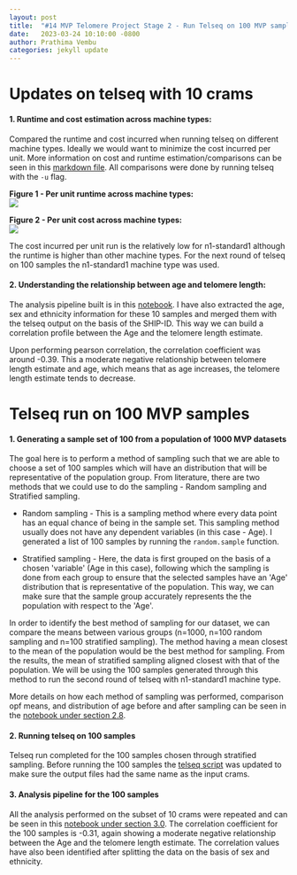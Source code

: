```yaml
---
layout: post
title:  "#14 MVP Telomere Project Stage 2 - Run Telseq on 100 MVP samples"
date:   2023-03-24 10:10:00 -0800
author: Prathima Vembu 
categories: jekyll update
---
```



# Updates on telseq with 10 crams 

#### 1. Runtime and cost estimation across machine types: 

Compared the runtime and cost incurred when running telseq on different machine types. Ideally we would want to minimize the cost incurred per unit. More information on cost and runtime estimation/comparisons can be seen in this [markdown file](https://github.com/va-big-data-genomics/mvp-telomere-analysis/blob/main/background/Runtime-and-Cost-estimation-telseq.md). All comparisons were done by running telseq with the ```-u``` flag. 


**Figure 1 - Per unit runtime across machine types:** <br>
![](/assets/Per_unit_runtime_across_machine_types.png)


**Figure 2 - Per unit cost across machine types:** <br>
![](/assets/Per_unit_cost_across_machine_types.png)

The cost incurred per unit run is the relatively low for n1-standard1 although the runtime is higher than other machine types. For the next round of telseq on 100 samples the n1-standard1 machine type was used. 

#### 2. Understanding the relationship between age and telomere length:  

 The analysis pipeline built is in this [notebook](https://github.com/va-big-data-genomics/mvp-telomere-analysis/blob/main/analysis-pipeline/MVP-Telomere-study.ipynb). I have also extracted the age, sex and ethnicity information for these 10 samples and merged them with the telseq output on the basis of the SHIP-ID. This way we can build a correlation profile between the Age and the telomere length estimate. 

Upon performing pearson correlation, the correlation coefficient was around -0.39. This a moderate negative relationship between telomere length estimate and age, which means that as age increases, the telomere length estimate tends to decrease. 

# Telseq run on 100 MVP samples  

#### 1. Generating a sample set of 100 from a population of 1000 MVP datasets 

The goal here is to perform a method of sampling such that we are able to choose a set of 100 samples which will have an distribution that will be representative of the population group. From literature, there are two methods that we could use to do the sampling - Random sampling and Stratified sampling. 

- Random sampling - This is a sampling method where every data point has an equal chance of being in the sample set. This sampling method usually does not have any dependent variables (in this case - Age). I generated a list of 100 samples by running the ```random.sample``` function.  

- Stratified sampling - Here, the data is first grouped on the basis of a chosen 'variable' (Age in this case), following which the sampling is done from each group to ensure that the selected samples have an 'Age' distribution that is representative of the population. This way, we can make sure that the sample group accurately represents the the population with respect to the 'Age'.  

In order to identify the best method of sampling for our dataset, we can compare the means between various groups (n=1000, n=100 random sampling and n=100 stratified sampling). The method having a mean closest to the mean of the population would be the best method for sampling. From the results, the mean of stratified sampling aligned closest with that of the population. We will be using the 100 samples generated through this method to run the second round of telseq with n1-standard1 machine type. 

More details on how each method of sampling was performed, comparison opf means, and distribution of age before and after sampling can be seen in the [notebook under section 2.8](https://github.com/va-big-data-genomics/mvp-telomere-analysis/blob/main/analysis-pipeline/MVP-Telomere-study.ipynb).

#### 2. Running telseq on 100 samples 

Telseq run completed for the 100 samples chosen through stratified sampling. Before running the 100 samples the [telseq script](https://github.com/va-big-data-genomics/mvp-telomere-analysis/blob/main/scripts/batch-telseq-script.sh) was updated to make sure the output files had the same name as the input crams. 


#### 3. Analysis pipeline for the 100 samples 

All the analysis performed on the subset of 10 crams were repeated and can be seen in this [notebook under section 3.0](https://github.com/va-big-data-genomics/mvp-telomere-analysis/blob/main/analysis-pipeline/MVP-Telomere-study.ipynb). The correlation coefficient for the 100 samples is -0.31, again showing a moderate negative relationship between the Age and the telomere length estimate. The correlation values have also been identified after splitting the data on the basis of sex and ethnicity. 



